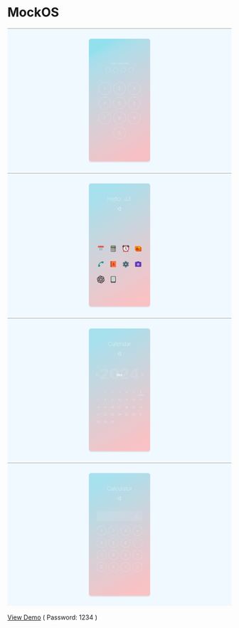 # MockOS
[![Screenshot](screenshot.png?raw=true)](https://imjj.net)
[![Screenshot](./screenshots/screenshot_1.png?raw=true)](https://imjj.net)
[![Screenshot](./screenshots/screenshot_2.png?raw=true)](https://imjj.net)
[![Screenshot](./screenshots/screenshot_3.png?raw=true)](https://imjj.net)

[View Demo](https://imjj.net) ( Password: 1234 )